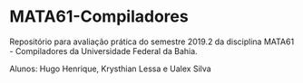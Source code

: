 # MATA61-Compiladores
Repositório para avaliação prática do semestre 2019.2 da disciplina MATA61 - Compiladores da Universidade Federal da Bahia.

Alunos: Hugo Henrique, Krysthian Lessa e Ualex Silva